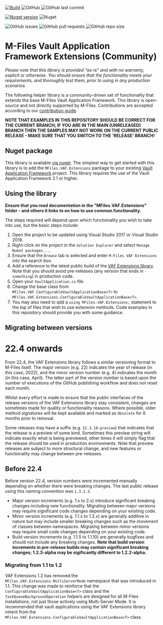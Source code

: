 [![Build](https://github.com/M-Files/VAF.Extensions.Community/actions/workflows/build.yml/badge.svg)](https://github.com/M-Files/VAF.Extensions.Community/actions/workflows/build.yml) ![GitHub](https://img.shields.io/github/license/M-Files/VAF.Extensions.Community) ![GitHub last commit](https://img.shields.io/github/last-commit/M-Files/VAF.Extensions.Community)

[![Nuget version](https://img.shields.io/nuget/v/MFiles.VAF.Extensions?label=nuget%20version)](https://www.nuget.org/packages/MFiles.VAF.Extensions/) ![Nuget](https://img.shields.io/nuget/dt/MFiles.VAF.Extensions?label=nuget%20downloads)

![GitHub issues](https://img.shields.io/github/issues-raw/M-Files/VAF.Extensions.Community) ![GitHub pull requests](https://img.shields.io/github/issues-pr-raw/M-Files/VAF.Extensions.Community) ![GitHub repo size](https://img.shields.io/github/repo-size/M-Files/VAF.Extensions.Community) 

# M-Files Vault Application Framework Extensions (Community)

_Please note that this library is provided "as-is" and with no warranty, explicit or otherwise. You should ensure that the functionality meets your requirements, and thoroughly test them, prior to using in any production scenarios._

The following helper library is a community-driven set of functionality that extends the base M-Files Vault Application Framework.  This library is open-source and not directly supported by M-Files.  Contributions are accepted according to our [contribution guide](CONTRIBUTING.md).

**NOTE THAT EXAMPLES IN THIS REPOSITORY SHOULD BE CORRECT FOR THE CURRENT BRANCH; IF YOU ARE IN THE MAIN (UNRELEASED) BRANCH THEN THE SAMPLES MAY NOT WORK ON THE CURRENT PUBLIC RELEASE - MAKE SURE THAT YOU SWITCH TO THE 'RELEASE' BRANCH!**

## Nuget package

This library is available [via nuget](https://www.nuget.org/packages/MFiles.VAF.Extensions/).  The simplest way to get started with this library is to add the `MFiles.VAF.Extensions` package to your existing [Vault Application Framework](https://developer.m-files.com/Frameworks/Vault-Application-Framework/) project.  This library requires the use of the Vault Application Framework 2.1 or higher.

## Using the library

**Ensure that you read documentation in the "MFiles.VAF.Extensions" folder - and others it links to on how to use common functionality.**

The steps required will depend upon which functionality you wish to take into use, but the basic steps include:

1. Open the project to be updated using Visual Studio 2017 or Visual Studio 2019.
2. Right-click on the project in the `Solution Explorer` and select `Manage NuGet packages...`.
3. Ensure that the `Browse` tab is selected and enter `M-Files VAF Extensions` into the search box. 
4. Add a reference to the latest public build of the [VAF Extensions library](https://www.nuget.org/packages/MFiles.VAF.Extensions/).  Note that you should avoid pre-releases (any version that ends in `-something`) in production code.
5. Open your `VaultApplication.cs` file.
6. Change the base class from `MFiles.VAF.ConfigurableVaultApplicationBase<T>` to `MFiles.VAF.Extensions.ConfigurableVaultApplicationBase<T>`.
7. You may also need to add a `using MFiles.VAF.Extensions;` statement to the top of files that wish to use extension methods.  Code examples in this repository should provide you with some guidance.

## Migrating between versions

# 22.4 onwards

From 22.4, the VAF Extensions library follows a similar versioning format to M-Files itself.  The major version (e.g. 22) indicates the year of release (in this case, 2022), and the minor version number (e.g. 4) indicates the month (in this case, April).  The latter part of the version number is based upon the number of executions of the GitHub publishing workflow and does not reset each month.

Whilst every effort is made to ensure that the public interfaces of the release versions of the VAF Extensions library stay consistent, changes are sometimes made for quality or functionality reasons.  Where possible, older method signatures will be kept available and marked as `Obsolete` for 6 months prior to removal.

Some releases may have a suffix (e.g. `22.3.18-preview`) that indicates that the release is a preview of some kind.  Sometimes this preview string will indicate exactly what is being previewed, other times it will simply flag that the release should be used in production environments.  Note that preview releases are subject to more structural change, and new features or functionality may change between pre-releases.

## Before 22.4

Before version 22.4, version numbers were incremented manually depending on whether there were breaking changes.  The last public release using this naming convention was `1.3.1.3`.

* Major version increments (e.g. 1.x to 2.x) introduce significant breaking changes including new functionality.  Migrating between major versions may require significant code changes depending on your existing code.
* Minor version increments (e.g. 1.1.x to 1.2.x) are generally additive in nature but may include smaller breaking changes such as the movement of classes between namespaces.  Migrating between minor versions may require small code changes depending on your existing code.
* Build version increments (e.g. 1.1.5 to 1.1.10) are generally bugfixes and should not include any breaking changes.  **Note that build version increments in pre-release builds may contain significant breaking changes; 1.2.3-alpha may be sigificantly different to 1.2.2-alpha.**

### Migrating from 1.1 to 1.2

VAF Extensions 1.2 has removed the `MFiles.VAF.Extensions.MultiServerMode` namespace that was introduced in 1.1.  This change was made to reinforce that the `ConfigurableVaultApplicationBase<T>` class and the `TaskQueueBackgroundOperation` helpers are designed for all M-Files installations, not just those actively using Multi-Server Mode.  It is recommended that vault applications using the VAF Extensions library inherit from the  `MFiles.VAF.Extensions.ConfigurableVaultApplicationBase<T>` class.
